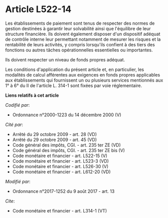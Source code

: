 # Article L522-14

Les établissements de paiement sont tenus de respecter des normes de gestion destinées à garantir leur solvabilité ainsi que
l'équilibre de leur structure financière. Ils doivent également disposer d'un dispositif adéquat de contrôle interne leur
permettant notamment de mesurer les risques et la rentabilité de leurs activités, y compris lorsqu'ils confient à des tiers
des fonctions ou autres tâches opérationnelles essentielles ou importantes. 

Ils doivent respecter un niveau de fonds propres adéquat. 

Les conditions d'application du présent article et, en particulier, les modalités de calcul afférentes aux exigences en fonds
propres applicables aux établissements qui fournissent un ou plusieurs services mentionnés aux 1° à 6° du II de l'article L.
314-1 sont fixées par voie réglementaire.

**Liens relatifs à cet article**

_Codifié par_:

  - Ordonnance n°2000-1223 du 14 décembre 2000 (V)

_Cité par_:

  - Arrêté du 29 octobre 2009 - art. 28 (VD)
  - Arrêté du 29 octobre 2009 - art. 45 (VD)
  - Code général des impôts, CGI. - art. 235 ter ZE (VD)
  - Code général des impôts, CGI. - art. 235 ter ZE bis (V)
  - Code monétaire et financier - art. L522-15 (V)
  - Code monétaire et financier - art. L523-3 (VD)
  - Code monétaire et financier - art. L526-30 (V)
  - Code monétaire et financier - art. L612-20 (VD)

_Modifié par_:

  - Ordonnance n°2017-1252 du 9 août 2017 - art. 13

_Cite_:

  - Code monétaire et financier - art. L314-1 (VT)
